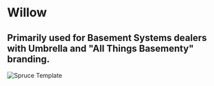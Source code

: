 # Willow
## Primarily used for Basement Systems dealers with Umbrella and "All Things Basementy" branding.
![Spruce Template](http://d6449bb3dc657045bfc9-290115cc0d6de62a29c33db202ae565c.r80.cf1.rackcdn.com/694/willow-leaf-2.jpg)
